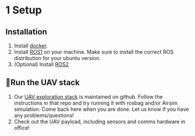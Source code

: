# 1 Setup

## Installation
1. Install [docker](https://docs.docker.com/engine/install/ubuntu/#install-using-the-repository).
1. Install [ROS1](http://wiki.ros.org/noetic/Installation/Ubuntu) on your machine. Make sure to install the correct ROS distribution for your ubuntu version.
1. (Optional) Install [ROS2](https://docs.ros.org/en/foxy/Installation/Ubuntu-Install-Debians.html)

## :helicopter:Run the UAV stack
1. Our [UAV exploration stack](https://github.com/DinoHub/DinoFly/blob/enhancement-readme/readme_wip.md#running-with-rosbag) is maintained on github. Follow the instructions in that repo and try running it with rosbag and/or Airsim simulation. Come back here when you are done. Let us know if you have any problems/questions!
1. Check out the UAV payload, including sensors and comms hardware in office!